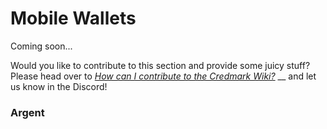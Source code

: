# Mobile Wallets

Coming soon...

Would you like to contribute to this section and provide some juicy stuff? Please head over to [_How can I contribute to the Credmark Wiki?_](https://docs.credmark.com/credmark-wiki/contributions-to-the-wiki/how-can-i-contribute-to-the-credmark-wiki) __ and let us know in the Discord!

### Argent

